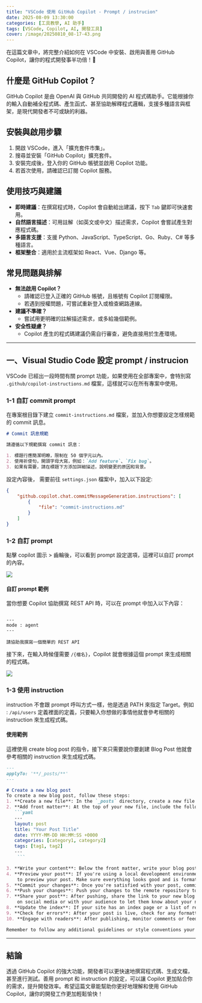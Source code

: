 ```yaml
---
title: "VSCode 使用 GitHub Copilot - Prompt / instrucion"
date: 2025-08-09 13:30:00
categories: [工具教學, AI 助手]
tags: [VSCode, Copilot, AI, 開發工具]
cover: /image/20250810_08-17-43.png
---
```


在這篇文章中，將完整介紹如何在 VSCode 中安裝、啟用與善用 GitHub Copilot，讓你的程式開發事半功倍！🚀

## 什麼是 GitHub Copilot？

GitHub Copilot 是由 OpenAI 與 GitHub 共同開發的 AI 程式碼助手。它能根據你的輸入自動補全程式碼、產生函式、甚至協助解釋程式邏輯，支援多種語言與框架，是現代開發者不可或缺的利器。

## 安裝與啟用步驟

1. 開啟 VSCode，進入「擴充套件市集」。
2. 搜尋並安裝「GitHub Copilot」擴充套件。
3. 安裝完成後，登入你的 GitHub 帳號並啟用 Copilot 功能。
4. 若首次使用，請確認已訂閱 Copilot 服務。

## 使用技巧與建議

- **即時建議**：在撰寫程式時，Copilot 會自動給出建議，按下 `Tab` 鍵即可快速套用。
- **自然語言描述**：可用註解（如英文或中文）描述需求，Copilot 會嘗試產生對應程式碼。
- **多語言支援**：支援 Python、JavaScript、TypeScript、Go、Ruby、C# 等多種語言。
- **框架整合**：適用於主流框架如 React、Vue、Django 等。

## 常見問題與排解

- **無法啟用 Copilot？**
  - 請確認已登入正確的 GitHub 帳號，且帳號有 Copilot 訂閱權限。
  - 若遇到授權問題，可嘗試重新登入或檢查網路連線。
- **建議不準確？**
  - 嘗試用更明確的註解描述需求，或多給幾個範例。
- **安全性疑慮？**
  - Copilot 產生的程式碼建議仍需自行審查，避免直接用於生產環境。

---


## 一、Visual Studio Code 設定 prompt / instrucion

VSCode 已經出一段時間有關 prompt 功能，如果使用在全部專案中，會特別寫 ``` .github/copilot-instructions.md ``` 檔案，這樣就可以在所有專案中使用。

### 1-1 自訂 commit prompt

在專案根目錄下建立 `commit-instructions.md` 檔案，並加入你想要設定怎樣規範的 commit 訊息。

```markdown
# Commit 訊息規範

請遵循以下規範撰寫 commit 訊息：

1. 標題行應簡潔明瞭，限制在 50 個字元以內。
2. 使用祈使句，開頭字母大寫，例如：`Add feature`、`Fix bug`。
3. 如果有需要，請在標題下方添加詳細描述，說明變更的原因和背景。

```

設定內容後， 需要前往 ```settings.json``` 檔案中，加入以下設定: 

```json
{
    "github.copilot.chat.commitMessageGeneration.instructions": [
        {
            "file": "commit-instructions.md"
        }
    ]
}
```

### 1-2 自訂 prompt

點擊 copilot 圖示 > 齒輪後，可以看到 prompt 設定選項，這裡可以自訂 prompt 的內容。

![](/image/20250809_17-44-53.png)

#### 自訂 prompt 範例
當你想要 Copilot 協助撰寫 REST API 時，可以在 prompt 中加入以下內容：

```

---
mode : agent
---

請協助我撰寫一個簡單的 REST API

```

接下來，在輸入時候僅需要 ```/{檔名}```，Copilot 就會根據這個 prompt 來生成相關的程式碼。

![](/image/20250809_18-41-22.png)


### 1-3 使用 instruction

instruction 不會跟 prompt 呼叫方式一樣，他是透過 PATH 來指定 Target。例如 : `/api/users` 定義裡面的定義，只要輸入你想做的事情他就會參考相關的 instruction 來生成程式碼。

#### 使用範例

這裡使用 create blog post 的指令，接下來只需要說你要創建 Blog Post 他就會參考相關的 instruction 來生成程式碼。

```md
---
applyTo: '**/_posts/**'
---

# Create a new blog post
To create a new blog post, follow these steps:
1. **Create a new file**: In the `_posts` directory, create a new file with the format `YYYY-MM-DD-title.md`, where `YYYY-MM-DD` is the date of the post and `title` is a descriptive title for your post.
2. **Add front matter**: At the top of your new file, include the following front matter:
   ```yaml
   ---
   layout: post
   title: "Your Post Title"
   date: YYYY-MM-DD HH:MM:SS +0000
   categories: [category1, category2]
   tags: [tag1, tag2]
   ---
    ```

3. **Write your content**: Below the front matter, write your blog post content in Markdown format. You can include headings, lists, images, and links as needed.
4. **Preview your post**: If you're using a local development environment, run your site
    to preview your post. Make sure everything looks good and is formatted correctly.
5. **Commit your changes**: Once you're satisfied with your post, commit the new file to your repository with a descriptive commit message.
6. **Push your changes**: Push your changes to the remote repository to make your post live.
7. **Share your post**: After pushing, share the link to your new blog post
    on social media or with your audience to let them know about your new content.
8. **Update the index**: If your site has an index page or a list of recent posts, make sure to update it to include your new post.
9. **Check for errors**: After your post is live, check for any formatting issues or errors. If you find any, edit the post and push the changes again.
10. **Engage with readers**: After publishing, monitor comments or feedback on your post and engage with your readers to foster community interaction.

Remember to follow any additional guidelines or style conventions your blog may have. Happy blogging!
```

---


## 結論 

透過 GitHub Copilot 的強大功能，開發者可以更快速地撰寫程式碼、生成文檔，甚至進行測試。善用 prompt 和 instruction 的設定，可以讓 Copilot 更加貼合你的需求，提升開發效率。希望這篇文章能幫助你更好地理解和使用 GitHub Copilot，讓你的開發工作更加輕鬆愉快！